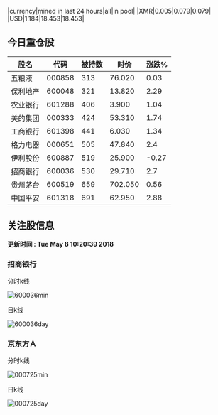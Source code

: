 |currency|mined in last 24 hours|all|in pool|
|XMR|0.005|0.079|0.079|
|USD|1.184|18.453|18.453|

## 今日重仓股 

|股名|代码|被持数|时价|涨跌%|
|---|---|---|---|---|
|五粮液|000858|313|76.020|0.03|
|保利地产|600048|321|13.820|2.29|
|农业银行|601288|406|3.900|1.04|
|美的集团|000333|424|53.310|1.74|
|工商银行|601398|441|6.030|1.34|
|格力电器|000651|505|47.840|2.4|
|伊利股份|600887|519|25.900|-0.27|
|招商银行|600036|530|29.710|2.7|
|贵州茅台|600519|659|702.050|0.56|
|中国平安|601318|691|62.950|2.88|

## 关注股信息
**更新时间 : Tue May  8 10:20:39 2018**
### 招商银行 
分时k线

![600036min](http://image.sinajs.cn/newchart/min/n/sh600036.gif)

日k线

![600036day](http://image.sinajs.cn/newchart/daily/n/sh600036.gif)

### 京东方Ａ 
分时k线

![000725min](http://image.sinajs.cn/newchart/min/n/sz000725.gif)

日k线

![000725day](http://image.sinajs.cn/newchart/daily/n/sz000725.gif)
